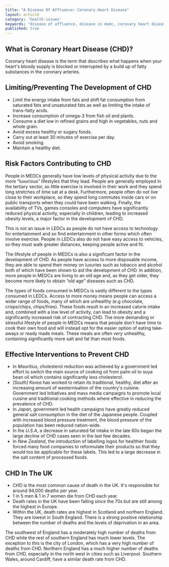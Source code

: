 ```yaml
---
title: "A Disease Of Affluence: Coronary Heart Disease"
layout: article
category: 'health-issues'
keywords: "disease of affluence, disease in medc, coronary heart disease, coronary heart disease in america, world wide obesity, coronary heart disease in the uk"
published: true
---
```


## What is Coronary Heart Disease (CHD)? 

Coronary heart disease is the term that describes what happens when your heart's bloody supply is blocked or interrupted by a build up of fatty substances in the coronary arteries.

## Limiting/Preventing The Development of CHD

- Limit the energy intake from fats and shift fat consumption from saturated fats and unsaturated fats as well as limiting the intake of trans-fatty acids.
- Increase consumption of omega-3 from fish oil and plants. 
- Consume a diet low in refined grains and high in vegetables, nuts and whole grain.
- Avoid excess healthy or sugary foods.
- Carry out at least 30 minutes of exercise per day. 
- Avoid smoking.
- Maintain a healthy diet. 

## Risk Factors Contributing to CHD

People in MEDCs generally have low levels of physical activity due to the more “luxurious” lifestyles that they lead. People are generally employed in the tertiary sector, so little exercise is involved in their work and they spend long stretches of time sat at a desk. Furthermore, people often do not live close to their workplace, so they spend long commutes inside cars or on public transports when they could have been walking. Finally, the availability of TVs, games consoles and computers have significantly reduced physical activity, especially in children, leading to increased obesity levels, a major factor in the development of CHD. 

This is not an issue in LEDCs as people do not have access to technology for entertainment and so find entertainment in other forms which often involve exercise. People in LEDCs also do not have easy access to vehicles, so they must walk greater distances, keeping people active and fit. 

The lifestyle of people in MEDCs is also a significant factor in the development of CHD. As people have access to more disposable income, they are able to spend their money on luxuries such as tobacco and alcohol both of which have been shown to aid the development of CHD. In addition, more people in MEDCs are living to an old age and, as they get older, they become more likely to obtain “old age” diseases such as CHD. 

The types of foods consumed in MEDCs is vastly different to the types consumed in LEDCs. Access to more money means people can access a wider range of foods, many of which are unhealthy (e.g chocolate, crisps/chips, chips/fries). These foods result in an increased calorie intake and, combined with a low level of activity, can lead to obesity and a significantly increased risk of contracting CHD. The more demanding or stressful lifestyle of people in MEDCs means that people don't have time to cook their own food and will instead opt for the easier option of eating take-aways or ready made meals. These meals are often *very* unhealthy, containing significantly more salt and fat than most foods. 

## Effective Interventions to Prevent CHD

- In *Mauritius*, cholesterol reduction was achieved by a government led effort to switch the main source of cooking oil from palm oil to soya bean oil which contains significantly less cholesterol. 
- *[South] Korea* has worked to retain its traditional, healthy, diet after an increasing amount of westernisation of the country's cuisine. Government led initiatives and mass media campaigns to promote local cuisine and traditional cooking methods where effective in reducing the prevalence of CHD.
- In *Japan*, government led health campaigns have greatly reduced general salt consumption in the diet of the Japanese people. Coupled with increased blood pressure treatment, the blood pressure of the population has been reduced nation-wide. 
- In the *U.S.A*, a decrease in saturated fat intake in the late 60s began the large decline of CHD cases seen in the last few decades. 
- In *New Zealand*, the introduction of labelling logos for healthier foods forced many food companies to reformulate their products so that they would too be applicable for these labels. This led to a large decrease in the salt content of processed foods. 

## CHD In The UK

- CHD is the most common cause of death in the UK. It's responsible for around 94,000 deaths per year. 
- 1 in 5 men & 1 in 7 women die from CHD each year.
- Death rates in the UK have been falling since the 70s but are still among the highest in Europe. 
- Within the UK, death rates are highest in Scotland and northern England. They are lowest in South England. There is a strong positive relationship between the number of deaths and the levels of deprivation in an area. 

The southwest of England has a moderately high number of deaths from CHD while the rest of southern England has much lower levels. The exception to this is the city of London, which has a very high number of deaths from CHD. Northern England has a much higher number of deaths from CHD, especially in the north west in cities such as Liverpool. Southern Wales, around Cardiff, have a similar death rate from CHD. 